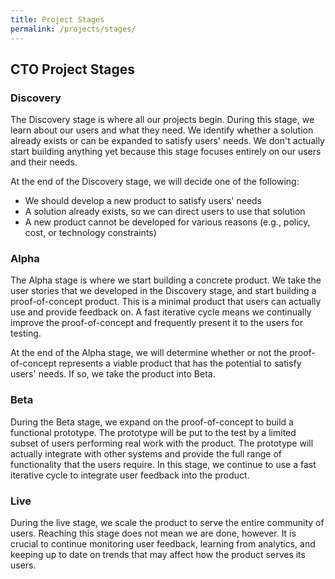 ```yaml
---
title: Project Stages
permalink: /projects/stages/
---
```


## CTO Project Stages

<a name="discovery"></a>
### Discovery

The Discovery stage is where all our projects begin. During this stage, we learn about our users and what they need. We identify whether a solution already exists or can be expanded to satisfy users' needs. We don't actually start building anything yet because this stage focuses entirely on our users and their needs.

At the end of the Discovery stage, we will decide one of the following:

* We should develop a new product to satisfy users' needs
* A solution already exists, so we can direct users to use that solution
* A new product cannot be developed for various reasons (e.g., policy, cost, or technology constraints)

<a name="alpha"></a>
### Alpha

The Alpha stage is where we start building a concrete product. We take the user stories that we developed in the Discovery stage, and start building a proof-of-concept product. This is a minimal product that users can actually use and provide feedback on. A fast iterative cycle means we continually improve the proof-of-concept and frequently present it to the users for testing.

At the end of the Alpha stage, we will determine whether or not the proof-of-concept represents a viable product that has the potential to satisfy users' needs. If so, we take the product into Beta.

<a name="beta"></a>
### Beta

During the Beta stage, we expand on the proof-of-concept to build a functional prototype. The prototype will be put to the test by a limited subset of users performing real work with the product. The prototype will actually integrate with other systems and provide the full range of functionality that the users require. In this stage, we continue to use a fast iterative cycle to integrate user feedback into the product.

<a name="live"></a>
### Live

During the live stage, we scale the product to serve the entire community of users. Reaching this stage does not mean we are done, however. It is crucial to continue monitoring user feedback, learning from analytics, and keeping up to date on trends that may affect how the product serves its users.
